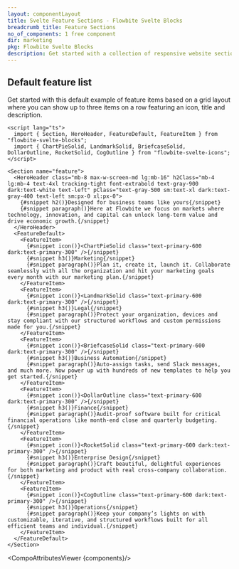 ```yaml
---
layout: componentLayout
title: Svelte Feature Sections - Flowbite Svelte Blocks
breadcrumb_title: Feature Sections
no_of_components: 1 free component
dir: marketing
pkg: Flowbite Svelte Blocks
description: Get started with a collection of responsive website sections built with Tailwind CSS to showcase a list of features that your product or company offers.
---
```


<script>
  import { TableProp, TableDefaultRow, CompoAttributesViewer } from '../utils'
  import componentData1 from '../component-data/HeroHeader.json'
  import componentData2 from '../component-data/FeatureDefault.json'
  import componentData3 from '../component-data/FeatureItem.json'
  import componentData4 from '../component-data/Section.json'
  const components = 'HeroHeader, FeatureDefault, FeatureItem, Section'
</script>

## Default feature list

Get started with this default example of feature items based on a grid layout where you can show up to three items on a row featuring an icon, title and description.

```svelte example
<script lang="ts">
  import { Section, HeroHeader, FeatureDefault, FeatureItem } from "flowbite-svelte-blocks";
  import { ChartPieSolid, LandmarkSolid, BriefcaseSolid, DollarOutline, RocketSolid, CogOutline } from "flowbite-svelte-icons";
</script>

<Section name="feature">
  <HeroHeader class="mb-8 max-w-screen-md lg:mb-16" h2Class="mb-4 lg:mb-4 text-4xl tracking-tight font-extrabold text-gray-900 dark:text-white text-left" pClass="text-gray-500 sm:text-xl dark:text-gray-400 text-left sm:px-0 xl:px-0">
    {#snippet h2()}Designed for business teams like yours{/snippet}
    {#snippet paragraph()}Here at Flowbite we focus on markets where technology, innovation, and capital can unlock long-term value and drive economic growth.{/snippet}
  </HeroHeader>
  <FeatureDefault>
    <FeatureItem>
      {#snippet icon()}<ChartPieSolid class="text-primary-600 dark:text-primary-300" />{/snippet}
      {#snippet h3()}Marketing{/snippet}
      {#snippet paragraph()}Plan it, create it, launch it. Collaborate seamlessly with all the organization and hit your marketing goals every month with our marketing plan.{/snippet}
    </FeatureItem>
    <FeatureItem>
      {#snippet icon()}<LandmarkSolid class="text-primary-600 dark:text-primary-300" />{/snippet}
      {#snippet h3()}Legal{/snippet}
      {#snippet paragraph()}Protect your organization, devices and stay compliant with our structured workflows and custom permissions made for you.{/snippet}
    </FeatureItem>
    <FeatureItem>
      {#snippet icon()}<BriefcaseSolid class="text-primary-600 dark:text-primary-300" />{/snippet}
      {#snippet h3()}Business Automation{/snippet}
      {#snippet paragraph()}Auto-assign tasks, send Slack messages, and much more. Now power up with hundreds of new templates to help you get started.{/snippet}
    </FeatureItem>
    <FeatureItem>
      {#snippet icon()}<DollarOutline class="text-primary-600 dark:text-primary-300" />{/snippet}
      {#snippet h3()}Finance{/snippet}
      {#snippet paragraph()}Audit-proof software built for critical financial operations like month-end close and quarterly budgeting.{/snippet}
    </FeatureItem>
    <FeatureItem>
      {#snippet icon()}<RocketSolid class="text-primary-600 dark:text-primary-300" />{/snippet}
      {#snippet h3()}Enterprise Design{/snippet}
      {#snippet paragraph()}Craft beautiful, delightful experiences for both marketing and product with real cross-company collaboration.{/snippet}
    </FeatureItem>
    <FeatureItem>
      {#snippet icon()}<CogOutline class="text-primary-600 dark:text-primary-300" />{/snippet}
      {#snippet h3()}Operations{/snippet}
      {#snippet paragraph()}Keep your company’s lights on with customizable, iterative, and structured workflows built for all efficient teams and individual.{/snippet}
    </FeatureItem>
  </FeatureDefault>
</Section>
```

<CompoAttributesViewer {components}/>
